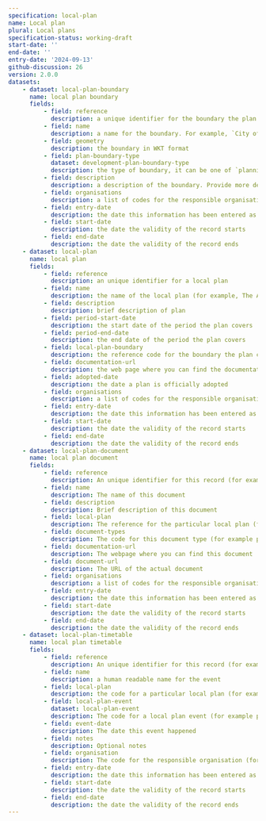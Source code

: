 ```yaml
---
specification: local-plan
name: Local plan
plural: Local plans
specification-status: working-draft
start-date: ''
end-date: ''
entry-date: '2024-09-13'
github-discussion: 26
version: 2.0.0
datasets:
    - dataset: local-plan-boundary
      name: local plan boundary
      fields:
          - field: reference
            description: a unique identifier for the boundary the plan covers. If it covers the exact planning authority boundary then use the planning authority boundary reference
          - field: name
            description: a name for the boundary. For example, `City of York boundary`
          - field: geometry
            description: the boundary in WKT format 
          - field: plan-boundary-type
            dataset: development-plan-boundary-type
            description: the type of boundary, it can be one of `planning-authority-district`, `combined-planning-authority-district` or `designated‑plan‑area`
          - field: description
            description: a description of the boundary. Provide more detail if boundary is different from planning authority boundary
          - field: organisations
            description: a list of codes for the responsible organisations, separated by ;
          - field: entry-date
            description: the date this information has been entered as a record
          - field: start-date
            description: the date the validity of the record starts
          - field: end-date
            description: the date the validity of the record ends
    - dataset: local-plan
      name: local plan
      fields:
          - field: reference
            description: an unique identifier for a local plan
          - field: name
            description: the name of the local plan (for example, The Adopted Local Plan for Leeds)
          - field: description
            description: brief description of plan
          - field: period-start-date
            description: the start date of the period the plan covers
          - field: period-end-date
            description: the end date of the period the plan covers
          - field: local-plan-boundary
            description: the reference code for the boundary the plan covers
          - field: documentation-url
            description: the web page where you can find the documentation for the plan
          - field: adopted-date
            description: the date a plan is officially adopted
          - field: organisations
            description: a list of codes for the responsible organisations, separated by ;
          - field: entry-date
            description: the date this information has been entered as a record
          - field: start-date
            description: the date the validity of the record starts
          - field: end-date
            description: the date the validity of the record ends
    - dataset: local-plan-document
      name: local plan document
      fields:
          - field: reference
            description: An unique identifier for this record (for example, xyz-123-abc)
          - field: name
            description: The name of this document
          - field: description
            description: Brief description of this document
          - field: local-plan
            description: The reference for the particular local plan (for example, dorcester-new-local-plan)
          - field: document-types
            description: The code for this document type (for example policy map)
          - field: documentation-url
            description: The webpage where you can find this document 
          - field: document-url
            description: The URL of the actual document
          - field: organisations
            description: a list of codes for the responsible organisations, separated by ;
          - field: entry-date
            description: the date this information has been entered as a record
          - field: start-date
            description: the date the validity of the record starts
          - field: end-date
            description: the date the validity of the record ends
    - dataset: local-plan-timetable
      name: local plan timetable
      fields:
          - field: reference
            description: An unique identifier for this record (for example, xyz-wquiw-309)
          - field: name
            description: a human readable name for the event
          - field: local-plan
            description: the code for a particular local plan (for example, dorcester-new-local-plan)
          - field: local-plan-event
            dataset: local-plan-event
            description: The code for a local plan event (for example plan-adopted)
          - field: event-date
            description: The date this event happened 
          - field: notes
            description: Optional notes
          - field: organisation
            description: The code for the responsible organisation (for example, local-authority-eng:BST)
          - field: entry-date
            description: the date this information has been entered as a record
          - field: start-date
            description: the date the validity of the record starts
          - field: end-date
            description: the date the validity of the record ends
---
```

